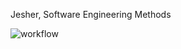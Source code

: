 Jesher, Software Engineering Methods

![workflow](https://github.com/<Jesh-The-Titan>/<sem>/actions/workflows/main.yml/badge.svg)

